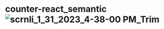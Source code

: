# counter-react_semantic![scrnli_1_31_2023_4-38-00 PM_Trim](https://user-images.githubusercontent.com/118617473/215747765-cddeb0ac-006e-4d5d-b1c4-c458f9a5a75e.gif)
